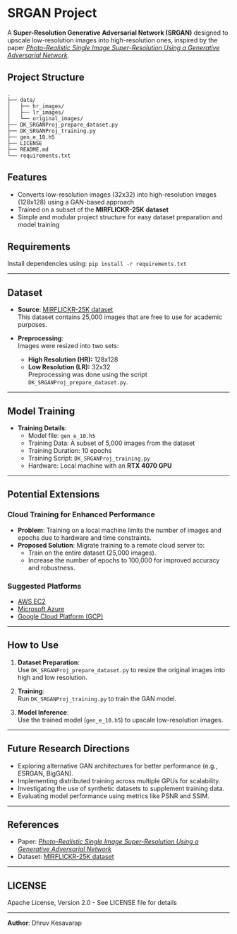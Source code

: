 # SRGAN Project
A **Super-Resolution Generative Adversarial Network (SRGAN)** designed to upscale low-resolution images into high-resolution ones, inspired by the paper [*Photo-Realistic Single Image Super-Resolution Using a Generative Adversarial Network*](https://arxiv.org/pdf/1609.04802.pdf).

## Project Structure

```
.
├── data/
│   ├── hr_images/
│   ├── lr_images/
│   └── original_images/
├── DK_SRGANProj_prepare_dataset.py
├── DK_SRGANProj_training.py
├── gen_e_10.h5
├── LICENSE
├── README.md
└── requirements.txt
```


## Features
- Converts low-resolution images (32x32) into high-resolution images (128x128) using a GAN-based approach
- Trained on a subset of the **MIRFLICKR-25K dataset**
- Simple and modular project structure for easy dataset preparation and model training

## Requirements
Install dependencies using:
`pip install -r requirements.txt`

---

## Dataset

- **Source**: [MIRFLICKR-25K dataset](https://press.liacs.nl/mirflickr/mirdownload.html)  
  This dataset contains 25,000 images that are free to use for academic purposes.  

- **Preprocessing**:  
  Images were resized into two sets:  
  - **High Resolution (HR):** 128x128  
  - **Low Resolution (LR):** 32x32  
  Preprocessing was done using the script `DK_SRGANProj_prepare_dataset.py`.  

---

## Model Training

- **Training Details**:
  - Model file: `gen_e_10.h5`  
  - Training Data: A subset of 5,000 images from the dataset  
  - Training Duration: 10 epochs  
  - Training Script: `DK_SRGANProj_training.py`  
  - Hardware: Local machine with an **RTX 4070 GPU**

---

## Potential Extensions

### Cloud Training for Enhanced Performance
- **Problem**: Training on a local machine limits the number of images and epochs due to hardware and time constraints.  
- **Proposed Solution**: Migrate training to a remote cloud server to:  
  - Train on the entire dataset (25,000 images).  
  - Increase the number of epochs to 100,000 for improved accuracy and robustness.  

### Suggested Platforms
- [AWS EC2](https://aws.amazon.com/ec2/)  
- [Microsoft Azure](https://azure.microsoft.com/en-us/)  
- [Google Cloud Platform (GCP)](https://cloud.google.com/)  

---

## How to Use

1. **Dataset Preparation**:  
   Use `DK_SRGANProj_prepare_dataset.py` to resize the original images into high and low resolution.  

2. **Training**:  
   Run `DK_SRGANProj_training.py` to train the GAN model.  

3. **Model Inference**:  
   Use the trained model (`gen_e_10.h5`) to upscale low-resolution images.  

---

## Future Research Directions

- Exploring alternative GAN architectures for better performance (e.g., ESRGAN, BigGAN).  
- Implementing distributed training across multiple GPUs for scalability.  
- Investigating the use of synthetic datasets to supplement training data.  
- Evaluating model performance using metrics like PSNR and SSIM.  

---

## References

- Paper: [*Photo-Realistic Single Image Super-Resolution Using a Generative Adversarial Network*](https://arxiv.org/pdf/1609.04802.pdf)  
- Dataset: [MIRFLICKR-25K dataset](https://press.liacs.nl/mirflickr/mirdownload.html)  

---

## LICENSE
Apache License, Version 2.0 - See LICENSE file for details

---

**Author**: Dhruv Kesavarap  
